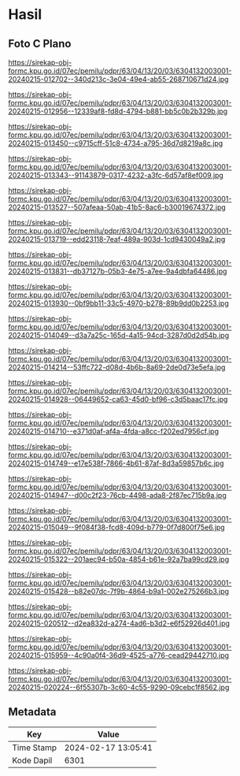 # Hasil

## Foto C Plano

https://sirekap-obj-formc.kpu.go.id/07ec/pemilu/pdpr/63/04/13/20/03/6304132003001-20240215-012702--340d213c-3e04-49e4-ab55-268710671d24.jpg

https://sirekap-obj-formc.kpu.go.id/07ec/pemilu/pdpr/63/04/13/20/03/6304132003001-20240215-012956--12339af8-fd8d-4794-b881-bb5c0b2b329b.jpg

https://sirekap-obj-formc.kpu.go.id/07ec/pemilu/pdpr/63/04/13/20/03/6304132003001-20240215-013450--c9715cff-51c8-4734-a795-36d7d8219a8c.jpg

https://sirekap-obj-formc.kpu.go.id/07ec/pemilu/pdpr/63/04/13/20/03/6304132003001-20240215-013343--91143879-0317-4232-a3fc-6d57af8ef009.jpg

https://sirekap-obj-formc.kpu.go.id/07ec/pemilu/pdpr/63/04/13/20/03/6304132003001-20240215-013527--507afeaa-50ab-41b5-8ac6-b30019674372.jpg

https://sirekap-obj-formc.kpu.go.id/07ec/pemilu/pdpr/63/04/13/20/03/6304132003001-20240215-013719--edd23118-7eaf-489a-903d-1cd9430049a2.jpg

https://sirekap-obj-formc.kpu.go.id/07ec/pemilu/pdpr/63/04/13/20/03/6304132003001-20240215-013831--db37127b-05b3-4e75-a7ee-9a4dbfa64486.jpg

https://sirekap-obj-formc.kpu.go.id/07ec/pemilu/pdpr/63/04/13/20/03/6304132003001-20240215-013930--0bf9bb11-33c5-4970-b278-89b9dd0b2253.jpg

https://sirekap-obj-formc.kpu.go.id/07ec/pemilu/pdpr/63/04/13/20/03/6304132003001-20240215-014049--d3a7a25c-165d-4a15-94cd-3287d0d2d54b.jpg

https://sirekap-obj-formc.kpu.go.id/07ec/pemilu/pdpr/63/04/13/20/03/6304132003001-20240215-014214--53ffc722-d08d-4b6b-8a69-2de0d73e5efa.jpg

https://sirekap-obj-formc.kpu.go.id/07ec/pemilu/pdpr/63/04/13/20/03/6304132003001-20240215-014928--06449652-ca63-45d0-bf96-c3d5baac17fc.jpg

https://sirekap-obj-formc.kpu.go.id/07ec/pemilu/pdpr/63/04/13/20/03/6304132003001-20240215-014710--e371d0af-af4a-4fda-a8cc-f202ed7956cf.jpg

https://sirekap-obj-formc.kpu.go.id/07ec/pemilu/pdpr/63/04/13/20/03/6304132003001-20240215-014749--e17e538f-7866-4b61-87af-8d3a59857b6c.jpg

https://sirekap-obj-formc.kpu.go.id/07ec/pemilu/pdpr/63/04/13/20/03/6304132003001-20240215-014947--d00c2f23-76cb-4498-ada8-2f87ec715b9a.jpg

https://sirekap-obj-formc.kpu.go.id/07ec/pemilu/pdpr/63/04/13/20/03/6304132003001-20240215-015049--9f084f38-fcd8-409d-b779-0f7d800f75e6.jpg

https://sirekap-obj-formc.kpu.go.id/07ec/pemilu/pdpr/63/04/13/20/03/6304132003001-20240215-015322--201aec94-b50a-4854-b61e-92a7ba99cd29.jpg

https://sirekap-obj-formc.kpu.go.id/07ec/pemilu/pdpr/63/04/13/20/03/6304132003001-20240215-015428--b82e07dc-7f9b-4864-b9a1-002e275266b3.jpg

https://sirekap-obj-formc.kpu.go.id/07ec/pemilu/pdpr/63/04/13/20/03/6304132003001-20240215-020512--d2ea832d-a274-4ad6-b3d2-e6f52926d401.jpg

https://sirekap-obj-formc.kpu.go.id/07ec/pemilu/pdpr/63/04/13/20/03/6304132003001-20240215-015959--4c90a0f4-36d9-4525-a776-cead29442710.jpg

https://sirekap-obj-formc.kpu.go.id/07ec/pemilu/pdpr/63/04/13/20/03/6304132003001-20240215-020224--6f55307b-3c60-4c55-9290-09cebc1f8562.jpg


## Metadata

| Key        | Value               |
| ---------- | ------------------- |
| Time Stamp | 2024-02-17 13:05:41 |
| Kode Dapil | 6301                |



